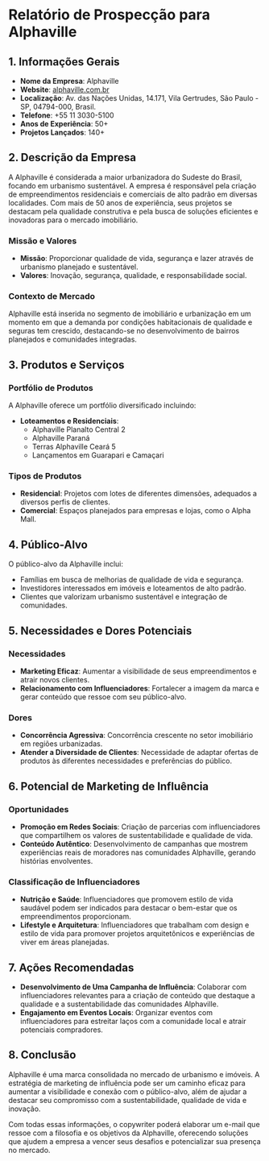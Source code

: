 # Relatório de Prospecção para Alphaville

## 1. Informações Gerais
- **Nome da Empresa**: Alphaville
- **Website**: [alphaville.com.br](https://www.alphaville.com.br)
- **Localização**: Av. das Nações Unidas, 14.171, Vila Gertrudes, São Paulo - SP, 04794-000, Brasil.
- **Telefone**: +55 11 3030-5100
- **Anos de Experiência**: 50+
- **Projetos Lançados**: 140+

## 2. Descrição da Empresa
A Alphaville é considerada a maior urbanizadora do Sudeste do Brasil, focando em urbanismo sustentável. A empresa é responsável pela criação de empreendimentos residenciais e comerciais de alto padrão em diversas localidades. Com mais de 50 anos de experiência, seus projetos se destacam pela qualidade construtiva e pela busca de soluções eficientes e inovadoras para o mercado imobiliário.

### Missão e Valores
- **Missão**: Proporcionar qualidade de vida, segurança e lazer através de urbanismo planejado e sustentável.
- **Valores**: Inovação, segurança, qualidade, e responsabilidade social.

### Contexto de Mercado
Alphaville está inserida no segmento de imobiliário e urbanização em um momento em que a demanda por condições habitacionais de qualidade e seguras tem crescido, destacando-se no desenvolvimento de bairros planejados e comunidades integradas.

## 3. Produtos e Serviços
### Portfólio de Produtos
A Alphaville oferece um portfólio diversificado incluindo:
- **Loteamentos e Residenciais**:
  - Alphaville Planalto Central 2
  - Alphaville Paraná
  - Terras Alphaville Ceará 5
  - Lançamentos em Guarapari e Camaçari

### Tipos de Produtos
- **Residencial**: Projetos com lotes de diferentes dimensões, adequados a diversos perfis de clientes.
- **Comercial**: Espaços planejados para empresas e lojas, como o Alpha Mall.

## 4. Público-Alvo
O público-alvo da Alphaville inclui:
- Famílias em busca de melhorias de qualidade de vida e segurança.
- Investidores interessados em imóveis e loteamentos de alto padrão.
- Clientes que valorizam urbanismo sustentável e integração de comunidades.

## 5. Necessidades e Dores Potenciais
### Necessidades
- **Marketing Eficaz**: Aumentar a visibilidade de seus empreendimentos e atrair novos clientes.
- **Relacionamento com Influenciadores**: Fortalecer a imagem da marca e gerar conteúdo que ressoe com seu público-alvo.

### Dores
- **Concorrência Agressiva**: Concorrência crescente no setor imobiliário em regiões urbanizadas.
- **Atender a Diversidade de Clientes**: Necessidade de adaptar ofertas de produtos às diferentes necessidades e preferências do público.

## 6. Potencial de Marketing de Influência
### Oportunidades
- **Promoção em Redes Sociais**: Criação de parcerias com influenciadores que compartilhem os valores de sustentabilidade e qualidade de vida.
- **Conteúdo Autêntico**: Desenvolvimento de campanhas que mostrem experiências reais de moradores nas comunidades Alphaville, gerando histórias envolventes.

### Classificação de Influenciadores
- **Nutrição e Saúde**: Influenciadores que promovem estilo de vida saudável podem ser indicados para destacar o bem-estar que os empreendimentos proporcionam.
- **Lifestyle e Arquitetura**: Influenciadores que trabalham com design e estilo de vida para promover projetos arquitetônicos e experiências de viver em áreas planejadas.

## 7. Ações Recomendadas
- **Desenvolvimento de Uma Campanha de Influência**: Colaborar com influenciadores relevantes para a criação de conteúdo que destaque a qualidade e a sustentabilidade das comunidades Alphaville.
- **Engajamento em Eventos Locais**: Organizar eventos com influenciadores para estreitar laços com a comunidade local e atrair potenciais compradores.

## 8. Conclusão
Alphaville é uma marca consolidada no mercado de urbanismo e imóveis. A estratégia de marketing de influência pode ser um caminho eficaz para aumentar a visibilidade e conexão com o público-alvo, além de ajudar a destacar seu compromisso com a sustentabilidade, qualidade de vida e inovação. 

Com todas essas informações, o copywriter poderá elaborar um e-mail que ressoe com a filosofia e os objetivos da Alphaville, oferecendo soluções que ajudem a empresa a vencer seus desafios e potencializar sua presença no mercado.